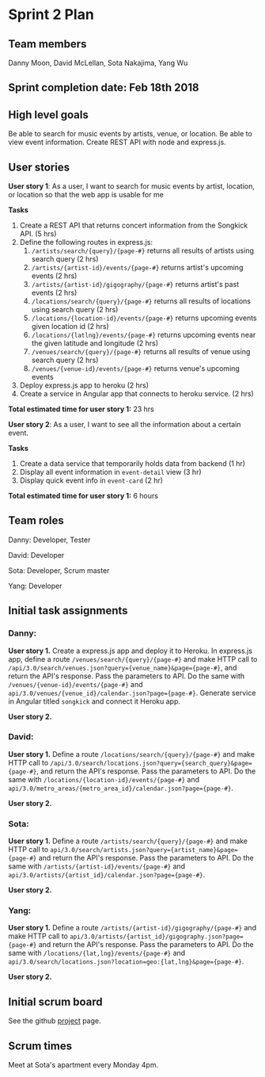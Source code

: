 # Sprint 2 Plan

## Team members
Danny Moon, David McLellan, Sota Nakajima, Yang Wu

## Sprint completion date: Feb 18th 2018

## High level goals
Be able to search for music events by artists, venue, or location. Be able to view event information. Create REST API with node and express.js.

## User stories

**User story 1**: As a user, I want to search for music events by artist, location, or location so that the web app is usable for me

**Tasks**
1. Create a REST API that returns concert information from the Songkick API. (5 hrs)
2. Define the following routes in express.js:
    1. ```/artists/search/{query}/{page-#}``` returns all results of artists using search query (2 hrs)
    2. ```/artists/{artist-id}/events/{page-#}``` returns artist's upcoming events (2 hrs)
    3. ```/artists/{artist-id}/gigography/{page-#}``` returns artist's past events (2 hrs)
    4. ```/locations/search/{query}/{page-#}``` returns all results of locations using search query (2 hrs)
    5. ```/locations/{location-id}/events/{page-#}``` returns upcoming events given location id (2 hrs)
    6. ```/locations/{latlng}/events/{page-#}``` returns upcoming events near the given latitude and longitude (2 hrs)
    7. ```/venues/search/{query}/{page-#}``` returns all results of venue using search query (2 hrs)
    8. ```/venues/{venue-id}/events/{page-#}``` returns venue's upcoming events
3. Deploy express.js app to heroku (2 hrs)
4. Create a service in Angular app that connects to heroku service. (2 hrs)

**Total estimated time for user story 1:** 23 hrs

**User story 2**: As a user, I want to see all the information about a certain event.

**Tasks**
1. Create a data service that temporarily holds data from backend (1 hr)
2. Display all event information in ```event-detail``` view (3 hr)
3. Display quick event info in ```event-card``` (2 hr)

**Total estimated time for user story 1:** 6 hours

## Team roles

Danny: Developer, Tester

David: Developer

Sota: Developer, Scrum master

Yang: Developer

## Initial task assignments

### Danny:

**User story 1.** Create a express.js app and deploy it to Heroku. In express.js app, define a route ```/venues/search/{query}/{page-#}``` and make HTTP call to ```/api/3.0/search/venues.json?query={venue_name}&page={page-#}```, and return the API's response. Pass the parameters to API. Do the same with ```/venues/{venue-id}/events/{page-#}``` and ```api/3.0/venues/{venue_id}/calendar.json?page={page-#}```. Generate service in Angular titled ```songkick``` and connect it Heroku app.

**User story 2.** 

### David:

**User story 1.**  Define a route ```/locations/search/{query}/{page-#}``` and make HTTP call to ```/api/3.0/search/locations.json?query={search_query}&page={page-#}```, and return the API's response. Pass the parameters to API. Do the same with ```/locations/{location-id}/events/{page-#}``` and ```api/3.0/metro_areas/{metro_area_id}/calendar.json?page={page-#}```.

**User story 2.** 

### Sota:

**User story 1.** Define a route ```/artists/search/{query}/{page-#}``` and make HTTP call to ```api/3.0/search/artists.json?query={artist_name}&page={page-#}``` and return the API's response. Pass the parameters to API. Do the same with ```/artists/{artist-id}/events/{page-#}``` and ```api/3.0/artists/{artist_id}/calendar.json?page={page-#}```.

**User story 2.** 

### Yang:

**User story 1.** Define a route ```/artists/{artist-id}/gigography/{page-#}``` and make HTTP call to ```api/3.0/artists/{artist_id}/gigography.json?page={page-#}``` and return the API's response. Pass the parameters to API. Do the same with ```/locations/{lat,lng}/events/{page-#}``` and ```api/3.0/search/locations.json?location=geo:{lat,lng}&page={page-#}```.

**User story 2.** 

## Initial scrum board
See the github [project](https://github.com/wemoon1/soundcamp/projects/2?) page.

## Scrum times
Meet at Sota's apartment every Monday 4pm.

